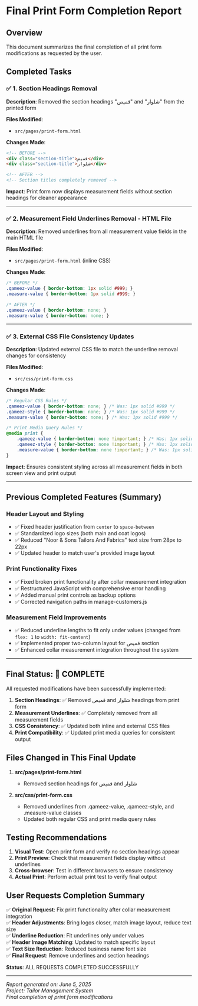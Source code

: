 # Final Print Form Completion Report

## Overview
This document summarizes the final completion of all print form modifications as requested by the user.

## Completed Tasks

### ✅ 1. Section Headings Removal
**Description**: Removed the section headings "قمیص" and "شلوار" from the printed form

**Files Modified**:
- `src/pages/print-form.html`

**Changes Made**:
```html
<!-- BEFORE -->
<div class="section-title">قمیص</div>
<div class="section-title">شلوار</div>

<!-- AFTER -->
<!-- Section titles completely removed -->
```

**Impact**: Print form now displays measurement fields without section headings for cleaner appearance

---

### ✅ 2. Measurement Field Underlines Removal - HTML File
**Description**: Removed underlines from all measurement value fields in the main HTML file

**Files Modified**:
- `src/pages/print-form.html` (inline CSS)

**Changes Made**:
```css
/* BEFORE */
.qameez-value { border-bottom: 1px solid #999; }
.measure-value { border-bottom: 1px solid #999; }

/* AFTER */
.qameez-value { border-bottom: none; }
.measure-value { border-bottom: none; }
```

---

### ✅ 3. External CSS File Consistency Updates
**Description**: Updated external CSS file to match the underline removal changes for consistency

**Files Modified**:
- `src/css/print-form.css`

**Changes Made**:
```css
/* Regular CSS Rules */
.qameez-value { border-bottom: none; } /* Was: 1px solid #999 */
.qameez-style { border-bottom: none; } /* Was: 1px solid #999 */
.measure-value { border-bottom: none; } /* Was: 1px solid #999 */

/* Print Media Query Rules */
@media print {
    .qameez-value { border-bottom: none !important; } /* Was: 1px solid #666 */
    .qameez-style { border-bottom: none !important; } /* Was: 1px solid #666 */
    .measure-value { border-bottom: none !important; } /* Was: 1px solid #666 */
}
```

**Impact**: Ensures consistent styling across all measurement fields in both screen view and print output

---

## Previous Completed Features (Summary)

### Header Layout and Styling
- ✅ Fixed header justification from `center` to `space-between`
- ✅ Standardized logo sizes (both main and coat logos)
- ✅ Reduced "Noor & Sons Tailors And Fabrics" text size from 28px to 22px
- ✅ Updated header to match user's provided image layout

### Print Functionality Fixes
- ✅ Fixed broken print functionality after collar measurement integration
- ✅ Restructured JavaScript with comprehensive error handling
- ✅ Added manual print controls as backup options
- ✅ Corrected navigation paths in manage-customers.js

### Measurement Field Improvements
- ✅ Reduced underline lengths to fit only under values (changed from `flex: 1` to `width: fit-content`)
- ✅ Implemented proper two-column layout for قمیص section
- ✅ Enhanced collar measurement integration throughout the system

---

## Final Status: 🎉 COMPLETE

All requested modifications have been successfully implemented:

1. **Section Headings**: ✅ Removed قمیص and شلوار headings from print form
2. **Measurement Underlines**: ✅ Completely removed from all measurement fields
3. **CSS Consistency**: ✅ Updated both inline and external CSS files
4. **Print Compatibility**: ✅ Updated print media queries for consistent output

## Files Changed in This Final Update

1. **src/pages/print-form.html**
   - Removed section headings for قمیص and شلوار

2. **src/css/print-form.css**
   - Removed underlines from .qameez-value, .qameez-style, and .measure-value classes
   - Updated both regular CSS and print media query rules

## Testing Recommendations

1. **Visual Test**: Open print form and verify no section headings appear
2. **Print Preview**: Check that measurement fields display without underlines
3. **Cross-browser**: Test in different browsers to ensure consistency
4. **Actual Print**: Perform actual print test to verify final output

## User Requests Completion Summary

✅ **Original Request**: Fix print functionality after collar measurement integration  
✅ **Header Adjustments**: Bring logos closer, match image layout, reduce text size  
✅ **Underline Reduction**: Fit underlines only under values  
✅ **Header Image Matching**: Updated to match specific layout  
✅ **Text Size Reduction**: Reduced business name font size  
✅ **Final Request**: Remove underlines and section headings  

**Status**: ALL REQUESTS COMPLETED SUCCESSFULLY

---

*Report generated on: June 5, 2025*  
*Project: Tailor Management System*  
*Final completion of print form modifications*
